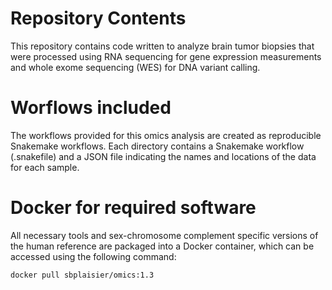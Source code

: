 # Repository Contents

This repository contains code written to analyze brain tumor biopsies that were processed using RNA sequencing for gene expression measurements and whole exome sequencing (WES) for DNA variant calling. 

# Worflows included

The workflows provided for this omics analysis are created as reproducible Snakemake workflows.  Each directory contains a Snakemake workflow (.snakefile) and a JSON file indicating the names and locations of the data for each sample.  

# Docker for required software

All necessary tools and sex-chromosome complement specific versions of the human reference are packaged into a Docker container, which can be accessed using the following command:
```
docker pull sbplaisier/omics:1.3
```

